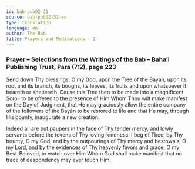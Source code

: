 ```yaml
---
id: bab-pub02-31
source: bab-pub02-31-en
type: translation
language: en
author: The Bab
title: Prayers and Meditations - 2
---
```

### Prayer – Selections from the Writings of the Bab – Baha’i Publishing Trust, Para (7:2), page 223

Send down Thy blessings, O my God, upon the Tree of the Bayán, upon its root and its branch, its boughs, its leaves, its fruits and upon whatsoever it beareth or sheltereth. Cause this Tree then to be made into a magnificent Scroll to be offered to the presence of Him Whom Thou wilt make manifest on the Day of Judgment, that He may graciously allow the entire company of the followers of the Bayán to be restored to life and that He may, through His bounty, inaugurate a new creation.

Indeed all are but paupers in the face of Thy tender mercy, and lowly servants before the tokens of Thy loving-kindness. I beg of Thee, by Thy bounty, O my God, and by the outpourings of Thy mercy and bestowals, O my Lord, and by the evidences of Thy heavenly favors and grace, O my Best-Beloved, to watch over Him Whom God shall make manifest that no trace of despondency may ever touch Him.